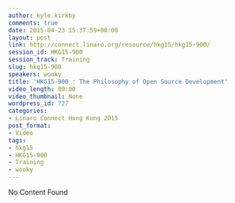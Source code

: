```yaml
---
author: kyle.kirkby
comments: true
date: 2015-04-23 15:37:59+00:00
layout: post
link: http://connect.linaro.org/resource/hkg15/hkg15-900/
session_id: HKG15-900
session_track: Training
slug: hkg15-900
speakers: wooky
title: 'HKG15-900 : The Philosophy of Open Source Development'
video_length: 00:00
video_thumbnail: None
wordpress_id: 727
categories:
- Linaro Connect Hong Kong 2015
post_format:
- Video
tags:
- hkg15
- HKG15-900
- Training
- wooky
---
```


No Content Found
